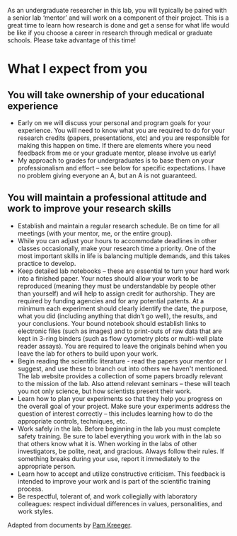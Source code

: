 

As an undergraduate researcher in this lab, you will typically be paired with a senior lab ‘mentor’ and will work on a component of their project. This is a great time to learn how research is done and get a sense for what life would be like if you choose a career in research through medical or graduate schools.  Please take advantage of this time!

# What I expect from you
## You will take ownership of your educational experience
-	Early on we will discuss your personal and program goals for your experience.  You will need to know what you are required to do for your research credits (papers, presentations, etc) and you are responsible for making this happen on time. If there are elements where you need feedback from me or your graduate mentor, please involve us early!
-	My approach to grades for undergraduates is to base them on your professionalism and effort – see below for specific expectations.  I have no problem giving everyone an A, but an A is not guaranteed.

## You will maintain a professional attitude and work to improve your research skills
-	Establish and maintain a regular research schedule.  Be on time for all meetings (with your mentor, me, or the entire group).
-	While you can adjust your hours to accommodate deadlines in other classes occasionally, make your research time a priority. One of the most important skills in life is balancing multiple demands, and this takes practice to develop.
-	Keep detailed lab notebooks – these are essential to turn your hard work into a finished paper. Your notes should allow your work to be reproduced (meaning they must be understandable by people other than yourself) and will help to assign credit for authorship. They are required by funding agencies and for any potential patents. At a minimum each experiment should clearly identify the date, the purpose, what you did (including anything that didn’t go well), the results, and your conclusions. Your bound notebook should establish links to electronic files (such as images) and to print-outs of raw data that are kept in 3-ring binders (such as flow cytometry plots or multi-well plate reader assays). You are required to leave the originals behind when you leave the lab for others to build upon your work.
-	Begin reading the scientific literature - read the papers your mentor or I suggest, and use these to branch out into others we haven't mentioned. The lab website provides a collection of some papers broadly relevant to the mission of the lab. Also attend relevant seminars – these will teach you not only science, but how scientists present their work.
-	Learn how to plan your experiments so that they help you progress on the overall goal of your project.  Make sure your experiments address the question of interest correctly – this includes learning how to do the appropriate controls, techniques, etc.
-	Work safely in the lab.  Before beginning in the lab you must complete safety training. Be sure to label everything you work with in the lab so that others know what it is. When working in the labs of other investigators, be polite, neat, and gracious. Always follow their rules. If something breaks during your use, report it immediately to the appropriate person.
-	Learn how to accept and utilize constructive criticism. This feedback is intended to improve your work and is part of the scientific training process.
-	Be respectful, tolerant of, and work collegially with laboratory colleagues:  respect individual differences in values, personalities, and work styles.

Adapted from documents by [Pam Kreeger](http://www.kreegerlab.org).
